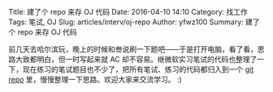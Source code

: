 Title: 建了个 repo 来存 OJ 代码
Date: 2016-04-10 14:10
Category: 找工作
Tags: 笔试, OJ
Slug: articles/interv/oj-repo
Author: yfwz100
Summary: 建了个 repo 来存 OJ 代码

前几天去哈尔滨玩，晚上的时候和叁说刷一下题吧——于是打开电脑，看了看，思路大致都明白，但一时写起来就 AC 却不容易。继微软实习笔试的代码也整理了一下，现在练习的笔试题目也不少了，把所有笔试、练习的代码都归入到一个 [git repo](https://github.com/yfwz100/interview-oj) 里，慢慢整理一下思路。欢迎大家来交流学习。 :)
